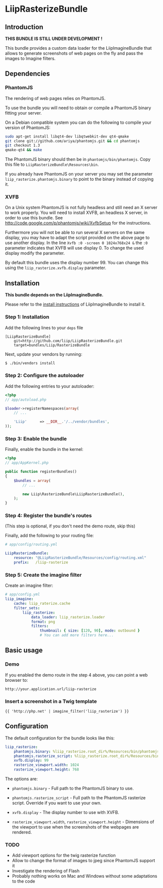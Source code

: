 # LiipRasterizeBundle

## Introduction

**THIS BUNDLE IS STILL UNDER DEVELOPMENT !**

This bundle provides a custom data loader for the LiipImagineBundle that allows to generate
screenshots of web pages on the fly and pass the images to Imagine filters.

## Dependencies

### PhantomJS

The rendering of web pages relies on PhantomJS.

To use the bundle you will need to obtain or compile a PhantomJS binary fitting your server.

On a Debian compatible system you can do the following to compile your version of PhantomJS:

``` bash
sudo apt-get install libqt4-dev libqtwebkit-dev qt4-qmake
git clone git://github.com/ariya/phantomjs.git && cd phantomjs
git checkout 1.3
qmake-qt4 && make
```

The PhantomJS binary should then be in `phantomjs/bin/phantomjs`. Copy this file to
`LiipRasterizeBundle\Resources\bin`.

If you already have PhantomJS on your server you may set the parameter
`liip_rasterize.phantomjs.binary` to point to the binary instead of copying
it.

### XVFB

On a Unix system PhantomJS is not fully headless and still need an X server to work
properly. You will need to install XVFB, an headless X server, in order to use this
bundle. See http://code.google.com/p/phantomjs/wiki/XvfbSetup for the instructions.

Furthermore you will not be able to run several X servers on the same display, you may
have to adapt the script provided on the above page to use another display. In the line
`Xvfb :0 -screen 0 1024x768x24 &` the `:0` parameter indicates that XVFB will use
display 0. To change the used display modify the parameter.

By default this bundle uses the display number 99. You can change this using the
`liip_rasterize.xvfb.display` parameter.

## Installation

**This bundle depends on the LiipImagineBundle.**

Please refer to the [install instructions](https://github.com/liip/LiipImagineBundle/blob/master/README.md) of LiipImagineBundle to install it.

### Step 1: Installation

Add the following lines to your ``deps`` file

```
[LiipRasterizeBundle]
    git=http://github.com/liip/LiipRasterizeBundle.git
    target=bundles/Liip/RasterizeBundle
```

Next, update your vendors by running:

``` bash
$ ./bin/vendors install
```

### Step 2: Configure the autoloader

Add the following entries to your autoloader:

``` php
<?php
// app/autoload.php

$loader->registerNamespaces(array(
    // ...

    'Liip'      => __DIR__.'/../vendor/bundles',
));
```

### Step 3: Enable the bundle

Finally, enable the bundle in the kernel:

``` php
<?php
// app/AppKernel.php

public function registerBundles()
{
    $bundles = array(
        // ...

        new Liip\RasterizeBundle\LiipRasterizeBundle(),
    );
}
```

### Step 4: Register the bundle's routes

(This step is optional, if you don't need the demo route, skip this)

Finally, add the following to your routing file:

``` yaml
# app/config/routing.yml

LiipRasterizeBundle:
    resource: "@LiipRasterizeBundle/Resources/config/routing.xml"
    prefix:   /liip-rasterize
```

### Step 5: Create the imagine filter

Create an imagine filter:

``` yaml
# app/config.yml
liip_imagine:
    cache: liip_raterize.cache
    filter_sets:
        liip_rasterize:
            data_loader: liip_rasterize.loader
            format: png
            filters:
                thumbnail: { size: [120, 90], mode: outbound }
                # You can add more filters here...
```
## Basic usage

### Demo

If you enabled the demo route in the step 4 above, you can point a web browser to:

    http://your.application.url/liip-rasterize

### Insert a screenshot in a Twig template

```
{{ 'http://php.net' | imagine_filter('liip_rasterize') }}
```

## Configuration

The default configuration for the bundle looks like this:

``` yaml
liip_rasterize:
    phantomjs.binary: %liip_rasterize.root_dir%/Resources/bin/phantomjs
    phantomjs.rasterize_script: %liip_rasterize.root_dir%/Resources/bin/rasterize.js
    xvfb.display: 99
    rasterize_viewport.width: 1024
    rasterize_viewport.height: 768
```

The options are:

 - `phantomjs.binary` - Full path to the PhantomJS binary to use.

 - `phantomjs.rasterize_script` - Full path to the PhantomJS rasterize script. Override if
    you want to use your own.

 - `xvfb.display` - The display number to use with XVFB.

 - `rasterize_viewport.width`, `rasterize_viewport.height` - Dimensions of the viewport to
    use when the screenshots of the webpages are rendered.

### TODO

 - Add viewport options for the twig rasterize function
 - Allow to change the format of images to jpeg since PhantomJS support it
 - Investigate the rendering of Flash
 - Probably nothing works on Mac and Windows without some adaptations to the code
